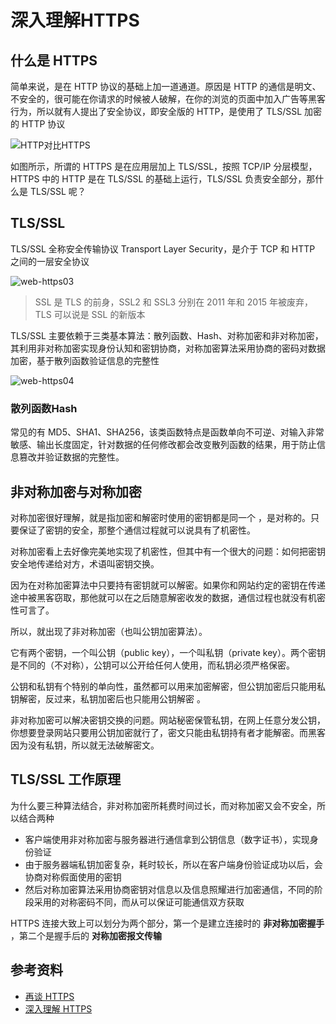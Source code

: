 # 深入理解HTTPS

## 什么是 HTTPS

简单来说，是在 HTTP 协议的基础上加一道通道。原因是 HTTP 的通信是明文、不安全的，很可能在你请求的时候被人破解，在你的浏览的页面中加入广告等黑客行为，所以就有人提出了安全协议，即安全版的 HTTP，是使用了 TLS/SSL 加密的 HTTP 协议

![HTTP对比HTTPS](https://s2.loli.net/2022/04/01/IQudTsf82ymHr3B.png)

如图所示，所谓的 HTTPS 是在应用层加上 TLS/SSL，按照 TCP/IP 分层模型，HTTPS 中的 HTTP 是在 TLS/SSL 的基础上运行，TLS/SSL 负责安全部分，那什么是 TLS/SSL 呢？

## TLS/SSL

TLS/SSL 全称安全传输协议 Transport Layer Security，是介于 TCP 和 HTTP 之间的一层安全协议

![web-https03](https://s2.loli.net/2022/04/09/BuHjzFhLolpCfnZ.png)

> SSL 是 TLS 的前身，SSL2 和 SSL3 分别在 2011 年和 2015 年被废弃，TLS 可以说是 SSL 的新版本

TLS/SSL 主要依赖于三类基本算法：散列函数、Hash、对称加密和非对称加密，其利用非对称加密实现身份认知和密钥协商，对称加密算法采用协商的密码对数据加密，基于散列函数验证信息的完整性

![web-https04](https://pub-15dc9987604d4311befe731fecc8adb9.r2.dev/8c7980bf613f32f0d0e89ed67daeece8.png)

### 散列函数Hash

常见的有 MD5、SHA1、SHA256，该类函数特点是函数单向不可逆、对输入非常敏感、输出长度固定，针对数据的任何修改都会改变散列函数的结果，用于防止信息篡改并验证数据的完整性。





## 非对称加密与对称加密

对称加密很好理解，就是指加密和解密时使用的密钥都是同一个 ，是对称的。只要保证了密钥的安全，那整个通信过程就可以说具有了机密性。

对称加密看上去好像完美地实现了机密性，但其中有一个很大的问题：如何把密钥安全地传递给对方，术语叫密钥交换。

因为在对称加密算法中只要持有密钥就可以解密。如果你和网站约定的密钥在传递途中被黑客窃取，那他就可以在之后随意解密收发的数据，通信过程也就没有机密性可言了。

所以，就出现了非对称加密（也叫公钥加密算法）。

它有两个密钥，一个叫公钥（public key），一个叫私钥（private key）。两个密钥是不同的（不对称），公钥可以公开给任何人使用，而私钥必须严格保密。

公钥和私钥有个特别的单向性，虽然都可以用来加密解密，但公钥加密后只能用私钥解密，反过来，私钥加密后也只能用公钥解密 。

非对称加密可以解决密钥交换的问题。网站秘密保管私钥，在网上任意分发公钥，你想要登录网站只要用公钥加密就行了，密文只能由私钥持有者才能解密。而黑客因为没有私钥，所以就无法破解密文。

## TLS/SSL 工作原理

为什么要三种算法结合，非对称加密所耗费时间过长，而对称加密又会不安全，所以结合两种

-   客户端使用非对称加密与服务器进行通信拿到公钥信息（数字证书），实现身份验证
-   由于服务器端私钥加密复杂，耗时较长，所以在客户端身份验证成功以后，会协商对称假面使用的密钥
-   然后对称加密算法采用协商密钥对信息以及信息照耀进行加密通信，不同的阶段采用的对称密码不同，而从可以保证可能通信双方获取

HTTPS 连接大致上可以划分为两个部分，第一个是建立连接时的 **非对称加密握手** ，第二个是握手后的 **对称加密报文传输**

## 参考资料

-   [再谈 HTTPS](https://mp.weixin.qq.com/s?__biz=MjM5MTA1MjAxMQ==&mid=2651234217&idx=1&sn=0c97f58d3dc8b21caabcd1c51e81e1b2&chksm=bd49462d8a3ecf3bc5600761b271e3975bd57b503577f4a848c4e7e8c9d34e6dd11279b0a7ea&mpshare=1&scene=1&srcid=&sharer_sharetime=1570834371848&sharer_shareid=778ad5bf3b27e0078eb105d7277263f6#rd)
-   [深入理解 HTTPS](https://limeii.github.io/2018/11/deep-understanding-https/)

